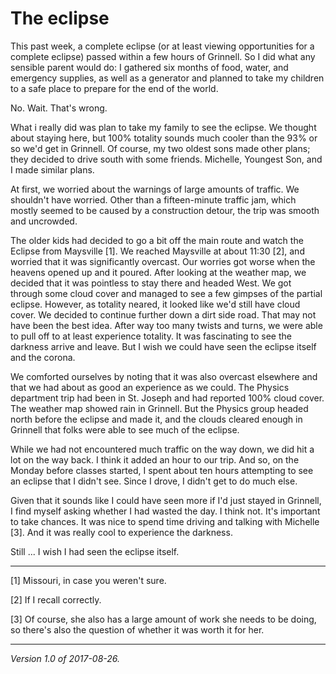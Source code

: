 The eclipse
===========

This past week, a complete eclipse (or at least viewing opportunities
for a complete eclipse) passed within a few hours of Grinnell.  So I
did what any sensible parent would do: I gathered six months of food,
water, and emergency supplies, as well as a generator and planned to
take my children to a safe place to prepare for the end of the world.

No. Wait. That's wrong.

What i really did was plan to take my family to see the eclipse.  We
thought about staying here, but 100% totality sounds much cooler than
the 93% or so we'd get in Grinnell.  Of course, my two oldest sons made
other plans; they decided to drive south with some friends.  Michelle,
Youngest Son, and I made similar plans.

At first, we worried about the warnings of large amounts of traffic.
We shouldn't have worried.  Other than a fifteen-minute traffic jam,
which mostly seemed to be caused by a construction detour, the trip was
smooth and uncrowded.

The older kids had decided to go a bit off the main route and watch the
Eclipse from Maysville [1].  We reached Maysville at about 11:30 [2],
and worried that it was significantly overcast.  Our worries got worse
when the heavens opened up and it poured.  After looking at the weather
map, we decided that it was pointless to stay there and headed West.
We got through some cloud cover and managed to see a few gimpses of the
partial eclipse.  However, as totality neared, it looked like we'd
still have cloud cover.  We decided to continue further down a dirt
side road.  That may not have been the best idea.  After way too many
twists and turns, we were able to pull off to at least experience
totality.  It was fascinating to see the darkness arrive and leave.
But I wish we could have seen the eclipse itself and the corona.

We comforted ourselves by noting that it was also overcast elsewhere
and that we had about as good an experience as we could.  The Physics
department trip had been in St. Joseph and had reported 100% cloud cover.
The weather map showed rain in Grinnell.  But the Physics group headed
north before the eclipse and made it, and the clouds cleared enough in
Grinnell that folks were able to see much of the eclipse.  

While we had not encountered much traffic on the way down, we did hit
a lot on the way back.  I think it added an hour to our trip.  And so,
on the Monday before classes started, I spent about ten hours attempting
to see an eclipse that I didn't see.  Since I drove, I didn't get to
do much else.

Given that it sounds like I could have seen more if I'd just stayed in
Grinnell, I find myself asking whether I had wasted the day.  I think not.
It's important to take chances.  It was nice to spend time driving
and talking with Michelle [3].  And it was really cool to experience
the darkness.  

Still ... I wish I had seen the eclipse itself.

---

[1] Missouri, in case you weren't sure.

[2] If I recall correctly.

[3] Of course, she also has a large amount of work she needs to be doing,
so there's also the question of whether it was worth it for her.

---

*Version 1.0 of 2017-08-26.*
